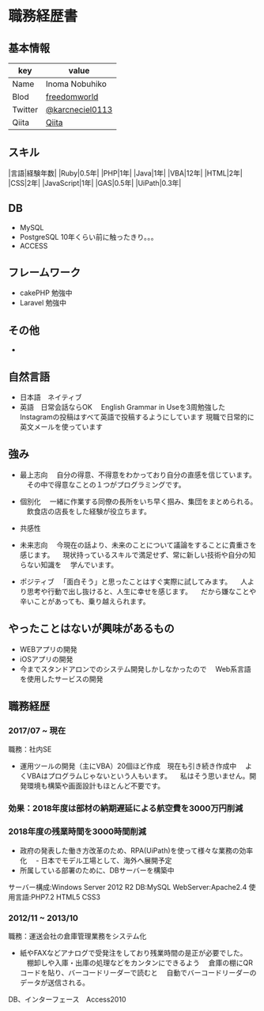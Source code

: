 # 職務経歴書

## 基本情報

|key|value|
|---|-----|
|Name|Inoma Nobuhiko|
|Blod|[freedomworld](https://freedomworld.jp/)|
|Twitter|[@karcneciel0113](https://twitter.com/karcenciel0113)|
|Qiita|[Qiita](https://qiita.com/karcenciel0113)|



## スキル
|言語|経験年数|
|Ruby|0.5年|
|PHP|1年| 
|Java|1年|
|VBA|12年|
|HTML|2年|
|CSS|2年|
|JavaScript|1年|
|GAS|0.5年|
|UiPath|0.3年|


## DB
- MySQL
- PostgreSQL 10年くらい前に触ったきり。。。
- ACCESS


## フレームワーク
- cakePHP 勉強中
- Laravel 勉強中

## その他
- 

## 自然言語
- 日本語　ネイティブ
- 英語　日常会話ならOK
　English Grammar in Useを3周勉強した
  Instagramの投稿はすべて英語で投稿するようにしています
 現職で日常的に英文メールを使っています


## 強み
- 最上志向
　自分の得意、不得意をわかっており自分の直感を信じています。
　その中で得意なことの１つがプログラミングです。　
　
- 個別化 
　一緒に作業する同僚の長所をいち早く掴み、集団をまとめられる。
　飲食店の店長をした経験が役立ちます。

- 共感性
- 未来志向
　今現在の話より、未来のことについて議論をすることに貴重さを感じます。
　現状持っているスキルで満足せず、常に新しい技術や自分の知らない知識を
　学んでいます。
- ポジティブ
　「面白そう」と思ったことはすぐ実際に試してみます。
　人より思考や行動で出し抜けると、人生に幸せを感じます。
　だから嫌なことや辛いことがあっても、乗り越えられます。

 

## やったことはないが興味があるもの
- WEBアプリの開発
- iOSアプリの開発
- 今までスタンドアロンでのシステム開発しかしなかったので
　Web系言語を使用したサービスの開発


## 職務経歴

### 2017/07 ~ 現在

職務：社内SE

- 運用ツールの開発（主にVBA）20個ほど作成　現在も引き続き作成中
　よくVBAはプログラムじゃないという人もいます。
　私はそう思いません。開発環境も構築や画面設計もほとんど不要です。
　
### 効果：2018年度は部材の納期遅延による航空費を3000万円削減
### 2018年度の残業時間を3000時間削減

- 政府の発表した働き方改革のため、RPA(UiPath)を使って様々な業務の効率化
　- 日本でモデル工場として、海外へ展開予定
- 所属している部署のために、DBサーバーを構築中　

サーバー構成:Windows Server 2012 R2
DB:MySQL
WebServer:Apache2.4
使用言語:PHP7.2 HTML5 CSS3




### 2012/11 ~ 2013/10 

職務：運送会社の倉庫管理業務をシステム化

- 紙やFAXなどアナログで受発注をしており残業時間の是正が必要でした。
　棚卸しや入庫・出庫の処理などをカンタンにできるよう
　倉庫の棚にQRコードを貼り、バーコードリーダーで読むと
　自動でバーコードリーダーのデータが送信される。

DB、インターフェース　Access2010






 
